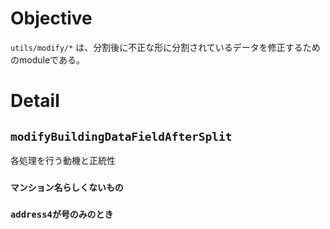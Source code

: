 # Objective

`utils/modify/*` は、分割後に不正な形に分割されているデータを修正するためのmoduleである。


# Detail

## `modifyBuildingDataFieldAfterSplit`

各処理を行う動機と正統性

### `マンション名らしくないもの`

### `address4が号のみのとき`

